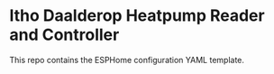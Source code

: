 # Itho Daalderop Heatpump Reader and Controller
This repo contains the ESPHome configuration YAML template.